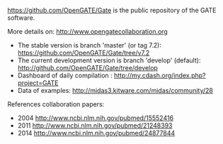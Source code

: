 

https://github.com/OpenGATE/Gate is the public repository of the GATE software. 

More details on: http://www.opengatecollaboration.org

* The stable version is branch 'master' (or tag 7.2): https://github.com/OpenGATE/Gate/tree/v7.2
* The current development version is branch 'develop' (default): http://github.com/OpenGATE/Gate/tree/develop
* Dashboard of daily compilation : http://my.cdash.org/index.php?project=GATE
* Data of examples: http://midas3.kitware.com/midas/community/28

References collaboration papers:

* 2004 http://www.ncbi.nlm.nih.gov/pubmed/15552416
* 2011 http://www.ncbi.nlm.nih.gov/pubmed/21248393
* 2014 http://www.ncbi.nlm.nih.gov/pubmed/24877844

